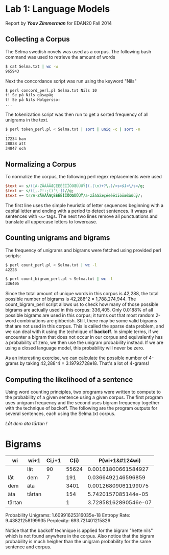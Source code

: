 Lab 1: Language Models
======================
Report by ***Yoav Zimmerman*** for EDAN20 Fall 2014

Collecting a Corpus
-------------------

The Selma swedish novels was used as a corpus. The following bash command was used to retrieve the amount of words

```bash
$ cat Selma.txt | wc -w
965943 
```

Next the concordance script was run using the keyword "Nils" 
    
```bash
$ perl concord_perl.pl Selma.txt Nils 10
t! Se på Nils gåsapåg
t! Se på Nils Holgersso-
...
```

The tokenization script was then run to get a sorted frequency of all unigrams in the text.
     
```bash
$ perl token_perl.pl < Selma.txt | sort | uniq -c | sort -n
...
17234 han
28838 att
34847 och 
```

Normalizing a Corpus
--------------------

To normalize the corpus, the following perl regex replacements were used

```perl
$text =~ s/([A-ZÅÀÂÄÆÇÉÈÊËÎÏÔÖŒÙÛÜŸ](.|\n)+?\.)/<s>$1<\/s>/g;
$text =~ s/([,.?!:;()'\-])//g;
$text =~ tr/A-ZÅÀÂÄÆÇÉÈÊËÎÏÔÖŒÙÛÜŸ/a-zåàâäæçéèêëîïôöœßùûüÿ/;
```

The first line uses the simple heuristic of letter sequences beginning with a capital letter and ending with a period to detect sentences. It wraps all sentences with `<s>` tags. The next two lines remove all punctuations and translate all uppercase letters to lowercase. 

Counting unigrams and bigrams
-----------------------------

The frequency of unigrams and bigrams were fetched using provided perl scripts:

```bash
$ perl count_perl.pl < Selma.txt | wc -l
42228

$ perl count_bigram_perl.pl < Selma.txt | wc -l
336405 
```

Since the total amount of unique words in this corpus is 42,288, the total possible number of bigrams is 42,288^2 = 1,788,274,944. The count_bigram_perl script allows us to check how many of those possible bigrams are actually used in this corpus: 336,405. Only 0.0188% of all possible bigrams are used in this corpus; it turns out that most random 2-word combinations are gibberish. Still, there may be some valid bigrams that are not used in this corpus. This is called the sparse data problem, and we can deal with it using the technique of **backoff**. In simple terms, if we encounter a bigram that does not occur in our corpus and equivalently has a probability of zero, we then use the unigram probability instead. If we are using a closed language model, this probability will never be zero.

As an interesting exercise, we can calculate the possible number of 4-grams by taking 42,288^4 = 3.19792728e18. That's a lot of 4-grams!

Computing the likelihood of a sentence
--------------------------------------

Using word counting principles, two programs were written to compute to the probability of a given sentence using a given corpus. The first program uses unigram frequency and the second uses bigram frequency together with the technique of backoff. The following are the program outputs for several sentences, each using the Selma.txt corpus.

_Låt dem äta tårtan !_

# Bigrams
wi | wi+1 | Ci,i+1 | C(i) | P(wi+1&#124wi)
--- | --- | ---    | ---  | ---
<s> | låt | 90 | 55624 | 0.00161800661584927
låt | dem | 7 | 191 | 0.0366492146596859
dem | äta |  | 3401 | 0.00126809061199075
äta | tårtan |  | 154 | 5.7420157085144e-05
tårtan | </s> |  | 1 | 3.72858162890546e-07
Probability Unigrams: 1.60991625316035e-18
Entropy Rate: 9.43821258199935
Perplexity: 693.721401215826


Notice that the backoff technique is applied for the bigram "hette nils" which is not found anywhere in the corpus. Also notice that the bigram probability is much heigher than the unigram probability for the same sentence and corpus. 
